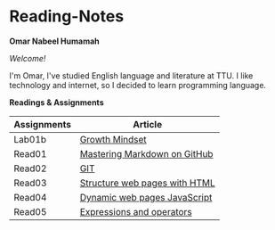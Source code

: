 # Reading-Notes
**Omar Nabeel Humamah** 

  *Welcome!*

I'm Omar, I've studied English language and literature at TTU. I like technology and internet, so I decided to learn programming language.

**Readings & Assignments**

| Assignments      | Article |
| ----------- | ----------- |
| Lab01b      | [ Growth Mindset](https://omarhumamah.github.io/reading-note/Growth)       |
| Read01   | [Mastering Markdown on GitHub](https://omarhumamah.github.io/reading-note/Reflection%20and%20Discussion)        |
| Read02  |[GIT](https://omarhumamah.github.io/reading-note/RevisionsandtheCloud) |
| Read03  | [Structure web pages with HTML](https://omarhumamah.github.io/reading-note/read03)  |
| Read04  | [Dynamic web pages JavaScript](read04.md)  |
| Read05  | [Expressions and operators](read05.md)  |


